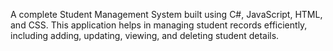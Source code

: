A complete Student Management System built using C#, JavaScript, HTML, and CSS. This application helps in managing student records efficiently, including adding, updating, viewing, and deleting student details.
